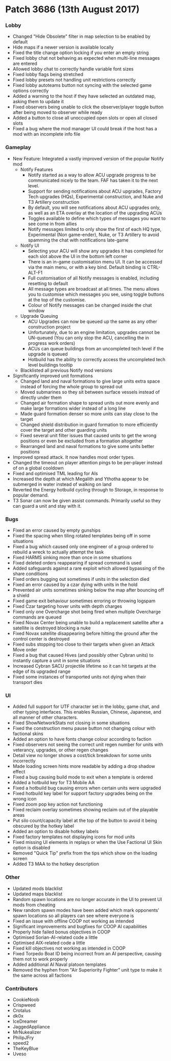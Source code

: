 # Patch 3686 (13th August 2017)

### Lobby

- Changed "Hide Obsolete" filter in map selection to be enabled by default
- Hide maps if a newer version is available locally
- Fixed the title change option locking if you enter an empty string
- Fixed lobby chat not behaving as expected when multi-line messages are entered
- Allowed lobby chat to correctly handle variable font sizes
- Fixed lobby flags being stretched
- Fixed lobby presets not handling unit restrictions correctly
- Fixed lobby autoteams button not syncing with the selected game options correctly
- Added a warning to the host if they have selected an outdated map, asking them to update it
- Fixed observers being unable to click the observer/player toggle button after being moved to observer while ready
- Added a button to close all unoccupied open slots or open all closed slots
- Fixed a bug where the mod manager UI could break if the host has a mod with an incomplete info file

### Gameplay

- New Feature: Integrated a vastly improved version of the popular Notify mod
  - Notify Features
    - Notify started as a way to allow ACU upgrade progress to be communicated nicely to the team. FAF has taken it to the next level.
    - Support for sending notifications about ACU upgrades, Factory Tech upgrades (HQs), Experimental construction, and Nuke and T3 Artillery construction
    - By default, you will see notifications about ACU upgrades only, as well as an ETA overlay at the location of the upgrading ACUs
    - Toggles available to define which types of messages you want to see come in from allies
    - Notify messages limited to only show the first of each HQ type, Experimental (Non game-ender), Nuke, or T3 Artillery to avoid spamming the chat with notifications late-game
  - Notify UI
    - Selecting your ACU will show any upgrades it has completed for each slot above the UI in the bottom left corner
    - There is an in-game customisation menu UI. It can be accessed via the main menu, or with a key bind. Default binding is CTRL-ALT-F1
    - Full customisation of all Notify messages is enabled, including resetting to default
    - All message types are broadcast at all times. The menu allows you to customise which messages you see, using toggle buttons at the top of the customise.
    - Colour of Notify messages can be changed inside the chat window
  - Upgrade Queuing
    - ACU Upgrades can now be queued up the same as any other construction project
    - Unfortunately, due to an engine limitation, upgrades cannot be UN-queued (You can only stop the ACU, cancelling the in progress work orders)
    - ACUs can queue buildings from an uncompleted tech level if the upgrade is queued
    - Hotbuild has the ability to correctly access the uncompleted tech level buildings tooltip
  - Blacklisted all previous Notify mod versions
- Significantly improved unit formations
  - Changed land and naval formations to give large units extra space instead of forcing the whole group to spread out
  - Moved submarines so they sit between surface vessels instead of directly under them
  - Changed air formation shape to spread units out more evenly and make large formations wider instead of a long line
  - Made guard formation denser so more units can stay close to the target
  - Changed shield distribution in guard formation to more efficiently cover the target and other guarding units
  - Fixed several unit filter issues that caused units to get the wrong positions or even be excluded from a formation altogether
  - Rearranged land and naval formations to give some units better positions
- Improved spread attack. It now handles most order types.
- Changed the timeout on player attention pings to be per-player instead of on a global cooldown
- Fixed and optimised TML leading for AIs
- Increased the depth at which Megalith and Ythotha appear to be submerged in water instead of walking on land
- Reverted the Energy hotbuild cycling through to Storage, in response to popular demand.
- T3 Sonar can now be given assist commands. Primarily useful so they can guard a unit and stay with it.

### Bugs

- Fixed an error caused by empty gunships
- Fixed the spacing when tiling rotated templates being off in some situations
- Fixed a bug which caused only one engineer of a group ordered to rebuild a wreck to actually attempt the task
- Fixed HARMS sinking more than once in some situations
- Fixed deleted orders reappearing if spread command is used
- Added safeguards against a rare exploit which allowed bypassing of the share conditions
- Fixed orders bugging out sometimes if units in the selection died
- Fixed an error caused by a czar dying with units in the hold
- Prevented air units sometimes sinking below the map after bouncing off a shield
- Fixed game exit behaviour sometimes erroring or throwing logspam
- Fixed Czar targeting hover units with depth charges
- Fixed only one Overcharge shot being fired when multiple Overcharge commands are queued
- Fixed Novax Center being unable to build a replacement satellite after a satellite is destroyed blocking a nuke
- Fixed Novax satellite disappearing before hitting the ground after the control center is destroyed
- Fixed subs stopping too close to their targets when given an Attack Move order
- Fixed a bug that caused Hives (and possibly other Cybran units) to instantly capture a unit in some situations
- Increased Cybran SACU projectile lifetime so it can hit targets at the edge of its upgraded range
- Fixed some instances of transported units not dying when their transport dies

### UI

- Added full support for UTF character set in the lobby, game chat, and other typing interfaces. This enables Russian, Chinese, Japanese, and all manner of other characters.
- Fixed ShowNetworkStats not closing in some situations
- Fixed the construction menu pause button not changing colour with factional skins
- Added an option to have fonts change colour according to faction
- Fixed observers not seeing the correct unit regen number for units with veterancy, upgrades, or other regen changes
- Detail view no longer shows a cost/tick breakdown for some units incorrectly
- Made loading screen hints more readable by adding a drop shadow effect
- Fixed a bug causing build mode to exit when a template is ordered
- Added a hotbuild key for T3 Mobile AA
- Fixed a hotbuild bug causing errors when certain units were upgraded
- Fixed hotbuild key label for support factory upgrades being on the wrong icon
- Fixed zoom pop key action not functioning
- Fixed reclaim overlay sometimes showing reclaim out of the playable areas
- Put silo count/capacity label at the top of the button to avoid it being obscured by the hotkey label
- Added an option to disable hotkey labels
- Fixed factory templates not displaying icons for mod units
- Fixed missing UI elements in replays or when the Use Factional UI Skin option is disabled
- Removed "Quick Tip" prefix from the tips which show on the loading screen
- Added T3 MAA to the hotkey description

### Other

- Updated mods blacklist
- Updated maps blacklist
- Random spawn locations are no longer accurate in the UI to prevent UI mods from cheating
- New random spawn modes have been added which mark opponents' spawn locations so all players can see where everyone is
- Fixed an issue with offline COOP not working as intended
- Significant improvements and bugfixes for COOP AI capabilities
- Properly hide failed bonus objectives in COOP
- Optimised Sorian-AI-related code a little
- Optimised AIX-related code a little
- Fixed kill objectives not working as intended in COOP
- Fixed Torpedo Boat ID being incorrect from an AI perspective, causing them not to work properly
- Added additional AI Naval platoon templates
- Removed the hyphen from "Air Superiority Fighter" unit type to make it the same across all factions

### Contributors

- CookieNoob
- Crispweed
- Crotalus
- dk0x
- IceDreamer
- JaggedAppliance
- MrNukealizer
- PhilipJFry
- speed2
- TheKeyBlue
- Uveso
